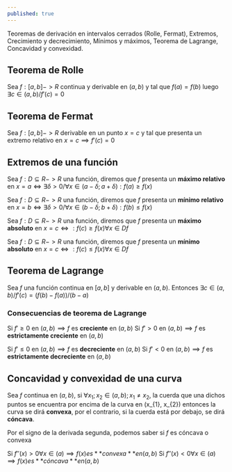 ```yaml
---
published: true
---
```

Teoremas de derivación en intervalos cerrados (Rolle, Fermat), Extremos, Crecimiento y decrecimiento, Mínimos y máximos, Teorema de Lagrange, Concavidad y convexidad.

## Teorema de Rolle

Sea $f:[a,b]->R$ continua y derivable en $(a,b)$ y tal que $f(a)=f(b)$ luego $\exists c \in (a,b) / f'(c)=0$

## Teorema de Fermat

Sea $f:[a,b]->R$ derivable en un punto $x=c$ y tal que presenta un extremo relativo en $x=c \implies f'(c)=0$

## Extremos de una función

Sea $f:D \subseteq R -> R$ una función, diremos que $f$ presenta un **máximo relativo** en $x=a \iff \exists \delta > 0 / \forall x \in (a- \delta; a+ \delta) : f(a) \geq f(x)$

Sea $f:D \subseteq R -> R$ una función, diremos que $f$ presenta un **mínimo relativo** en $x=b \iff \exists \delta > 0 / \forall x \in (b- \delta; b+ \delta) : f(b) \leq f(x)$

Sea $f:D \subseteq R -> R$ una función, diremos que $f$ presenta un **máximo absoluto** en $x=c \iff : f(c) \geq f(x) \forall x \in Df$

Sea $f:D \subseteq R -> R$ una función, diremos que $f$ presenta un **mínimo absoluto** en $x=c \iff : f(c) \leq f(x) \forall x \in Df$

## Teorema de Lagrange

Sea $f$ una función continua en $[a,b]$ y derivable en $(a,b)$. Entonces $\exists c \in (a,b) / f'(c)=(f(b)-f(a))/(b-a)$

### Consecuencias de teorema de Lagrange

Si $f' \geq 0$ en $(a,b) \implies f$ es **creciente** en $(a,b)$
Si $f' > 0$ en $(a,b) \implies f$ es **estrictamente creciente** en $(a,b)$

Si $f' \leq 0$ en $(a,b) \implies f$ es **decreciente** en $(a,b)$
Si $f' < 0$ en $(a,b) \implies f$ es **estrictamente decreciente** en $(a,b)$

## Concavidad y convexidad de una curva

Sea $f$ continua en $(a,b)$, si $\forall x_{1};x_{2} \in (a,b); x_{1} \neq x_{2}$, la cuerda que una dichos puntos se encuentra por encima de la curva en (x_{1}, x_{2}) entonces la curva se dirá **convexa**, por el contrario, si la cuerda está por debajo, se dirá **cóncava**.

Por el signo de la derivada segunda, podemos saber si $f$ es cóncava o convexa

Si $f''(x)>0 \forall x \in (a) \implies f(x) es **convexa** en (a,b)$
Si $f''(x)<0 \forall x \in (a) \implies f(x) es **cóncava** en (a,b)$




